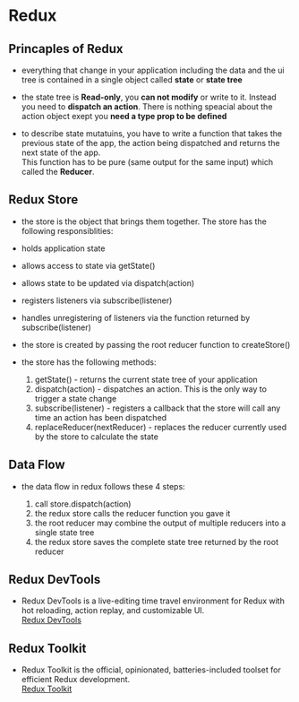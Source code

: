 # Redux

## Princaples of **Redux**

- everything that change in your application including the data and the ui tree is contained in a single object called **state** or **state tree**

- the state tree is **Read-only**, you **can not modify** or write to it. Instead you need to **dispatch an action**. There is nothing speacial about the action object exept you **need a type prop to be defined**

- to describe state mutatuins, you have to write a function that takes the previous state of the app, the action being dispatched and returns the next state of the app.  
This function has to be pure (same output for the same input) which called the **Reducer**.

## Redux Store

- the store is the object that brings them together. The store has the following responsiblities:

- holds application state
- allows access to state via getState()
- allows state to be updated via dispatch(action)
- registers listeners via subscribe(listener)
- handles unregistering of listeners via the function returned by subscribe(listener)

- the store is created by passing the root reducer function to createStore()

- the store has the following methods:

    1. getState() - returns the current state tree of your application
    2. dispatch(action) - dispatches an action. This is the only way to trigger a state change
    3. subscribe(listener) - registers a callback that the store will call any time an action has been dispatched
    4. replaceReducer(nextReducer) - replaces the reducer currently used by the store to calculate the state

## Data Flow

- the data flow in redux follows these 4 steps:

    1. call store.dispatch(action)
    2. the redux store calls the reducer function you gave it
    3. the root reducer may combine the output of multiple reducers into a single state tree
    4. the redux store saves the complete state tree returned by the root reducer

## Redux DevTools

- Redux DevTools is a live-editing time travel environment for Redux with hot reloading, action replay, and customizable UI.  
  [Redux DevTools](https://chrome.google.com/webstore/detail/redux-devtools/lmhkpmbekcpmknklioeibfkpmmfibljd?hl=en)

## Redux Toolkit

- Redux Toolkit is the official, opinionated, batteries-included toolset for efficient Redux development.  
  [Redux Toolkit](https://redux-toolkit.js.org/)
